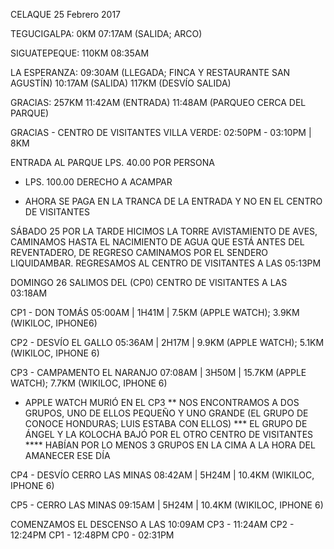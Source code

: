 CELAQUE
25 Febrero 2017

TEGUCIGALPA:
0KM 07:17AM (SALIDA; ARCO)

SIGUATEPEQUE:
110KM 08:35AM

LA ESPERANZA:
09:30AM (LLEGADA; FINCA Y RESTAURANTE SAN AGUSTÍN)
10:17AM (SALIDA)
117KM (DESVÍO SALIDA)

GRACIAS:
257KM 11:42AM (ENTRADA)
11:48AM (PARQUEO CERCA DEL PARQUE)

GRACIAS - CENTRO DE VISITANTES VILLA VERDE:
02:50PM - 03:10PM | 8KM

ENTRADA AL PARQUE
LPS. 40.00 POR PERSONA
+ LPS. 100.00 DERECHO A ACAMPAR
* AHORA SE PAGA EN LA TRANCA DE LA ENTRADA Y NO EN EL CENTRO DE VISITANTES

SÁBADO 25 POR LA TARDE HICIMOS LA TORRE AVISTAMIENTO DE AVES, CAMINAMOS HASTA EL NACIMIENTO DE AGUA QUE ESTÁ ANTES DEL REVENTADERO, DE REGRESO CAMINAMOS POR EL SENDERO LIQUIDAMBAR. REGRESAMOS AL CENTRO DE VISITANTES A LAS 05:13PM

DOMINGO 26
SALIMOS DEL (CP0) CENTRO DE VISITANTES A LAS 03:18AM

CP1 - DON TOMÁS
05:00AM |  1H41M | 7.5KM (APPLE WATCH); 3.9KM (WIKILOC, IPHONE6)

CP2 - DESVÍO EL GALLO
05:36AM | 2H17M | 9.9KM (APPLE WATCH); 5.1KM (WIKILOC, IPHONE 6)

CP3 - CAMPAMENTO EL NARANJO
07:08AM | 3H50M | 15.7KM (APPLE WATCH); 7.7KM (WIKILOC, IPHONE 6)

* APPLE WATCH MURIÓ EN EL CP3
** NOS ENCONTRAMOS A DOS GRUPOS, UNO DE ELLOS PEQUEÑO Y UNO GRANDE (EL GRUPO DE CONOCE HONDURAS; LUIS ESTABA CON ELLOS)
*** EL GRUPO DE ÁNGEL Y LA KOLOCHA BAJÓ POR EL OTRO CENTRO DE VISITANTES
**** HABÍAN POR LO MENOS 3 GRUPOS EN LA CIMA A LA HORA DEL AMANECER ESE DÍA

CP4 - DESVÍO CERRO LAS MINAS
08:42AM | 5H24M | 10.4KM (WIKILOC, IPHONE 6)

CP5 - CERRO LAS MINAS
09:15AM | 5H24M | 10.4KM (WIKILOC, IPHONE 6)

COMENZAMOS EL DESCENSO A LAS 10:09AM
CP3 - 11:24AM
CP2 - 12:24PM
CP1 - 12:48PM
CP0 - 02:31PM







